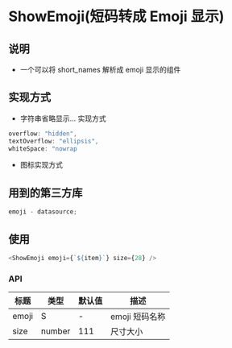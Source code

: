 # ShowEmoji(短码转成 Emoji 显示)

## 说明

- 一个可以将 short_names 解析成 emoji 显示的组件

## 实现方式

- 字符串省略显示... 实现方式

```javascript
overflow: "hidden",
textOverflow: "ellipsis",
whiteSpace: "nowrap
```

- 图标实现方式

## 用到的第三方库

```js
emoji - datasource;
```

## 使用

```js
<ShowEmoji emoji={`${item}`} size={28} />
```

### API

| 标题  | 类型   | 默认值 | 描述           |
| ----- | ------ | ------ | -------------- |
| emoji | S      | -      | emoji 短码名称 |
| size  | number | 111    | 尺寸大小       |
